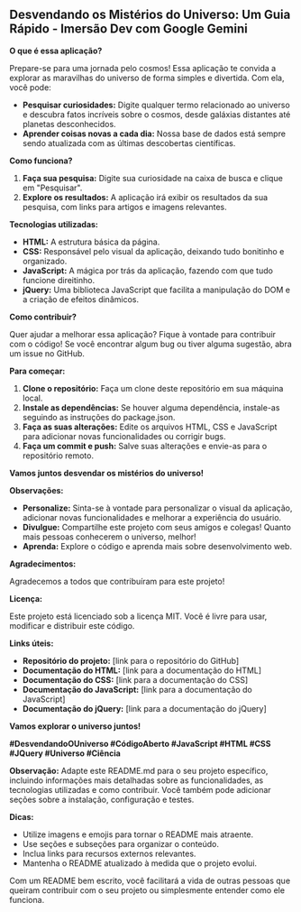 ## Desvendando os Mistérios do Universo: Um Guia Rápido - Imersão Dev com Google Gemini 

**O que é essa aplicação?**

Prepare-se para uma jornada pelo cosmos! Essa aplicação te convida a explorar as maravilhas do universo de forma simples e divertida. Com ela, você pode:

* **Pesquisar curiosidades:** Digite qualquer termo relacionado ao universo e descubra fatos incríveis sobre o cosmos, desde galáxias distantes até planetas desconhecidos.
* **Aprender coisas novas a cada dia:** Nossa base de dados está sempre sendo atualizada com as últimas descobertas científicas.

**Como funciona?**

1. **Faça sua pesquisa:** Digite sua curiosidade na caixa de busca e clique em "Pesquisar".
2. **Explore os resultados:** A aplicação irá exibir os resultados da sua pesquisa, com links para artigos e imagens relevantes.

**Tecnologias utilizadas:**

* **HTML:** A estrutura básica da página.
* **CSS:** Responsável pelo visual da aplicação, deixando tudo bonitinho e organizado.
* **JavaScript:** A mágica por trás da aplicação, fazendo com que tudo funcione direitinho.
* **jQuery:** Uma biblioteca JavaScript que facilita a manipulação do DOM e a criação de efeitos dinâmicos.

**Como contribuir?**

Quer ajudar a melhorar essa aplicação? Fique à vontade para contribuir com o código! Se você encontrar algum bug ou tiver alguma sugestão, abra um issue no GitHub.

**Para começar:**

1. **Clone o repositório:** Faça um clone deste repositório em sua máquina local.
2. **Instale as dependências:** Se houver alguma dependência, instale-as seguindo as instruções do package.json.
3. **Faça as suas alterações:** Edite os arquivos HTML, CSS e JavaScript para adicionar novas funcionalidades ou corrigir bugs.
4. **Faça um commit e push:** Salve suas alterações e envie-as para o repositório remoto.

**Vamos juntos desvendar os mistérios do universo!**

**Observações:**

* **Personalize:** Sinta-se à vontade para personalizar o visual da aplicação, adicionar novas funcionalidades e melhorar a experiência do usuário.
* **Divulgue:** Compartilhe este projeto com seus amigos e colegas! Quanto mais pessoas conhecerem o universo, melhor!
* **Aprenda:** Explore o código e aprenda mais sobre desenvolvimento web.

**Agradecimentos:**

Agradecemos a todos que contribuíram para este projeto!

**Licença:**

Este projeto está licenciado sob a licença MIT. Você é livre para usar, modificar e distribuir este código.

**Links úteis:**

* **Repositório do projeto:** [link para o repositório do GitHub]
* **Documentação do HTML:** [link para a documentação do HTML]
* **Documentação do CSS:** [link para a documentação do CSS]
* **Documentação do JavaScript:** [link para a documentação do JavaScript]
* **Documentação do jQuery:** [link para a documentação do jQuery]

**Vamos explorar o universo juntos!**

**#DesvendandoOUniverso #CódigoAberto #JavaScript #HTML #CSS #JQuery #Universo #Ciência**

**Observação:** Adapte este README.md para o seu projeto específico, incluindo informações mais detalhadas sobre as funcionalidades, as tecnologias utilizadas e como contribuir. Você também pode adicionar seções sobre a instalação, configuração e testes.

**Dicas:**

* Utilize imagens e emojis para tornar o README mais atraente.
* Use seções e subseções para organizar o conteúdo.
* Inclua links para recursos externos relevantes.
* Mantenha o README atualizado à medida que o projeto evolui.

Com um README bem escrito, você facilitará a vida de outras pessoas que queiram contribuir com o seu projeto ou simplesmente entender como ele funciona.
